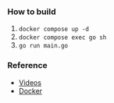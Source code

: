 ### How to build
1. `docker compose up -d`
2. `docker compose exec go sh`
3. `go run main.go`

### Reference
- [Videos](https://www.youtube.com/watch?v=V1n95q2dIbc&list=PLavQwENTsEBXDV2ATrm_xe0Fju1_D0f_q)
- [Docker](https://www.engilaboo.com/go-docker/)